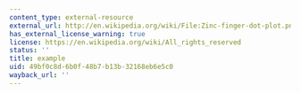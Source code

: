 ```yaml
---
content_type: external-resource
external_url: http://en.wikipedia.org/wiki/File:Zinc-finger-dot-plot.png
has_external_license_warning: true
license: https://en.wikipedia.org/wiki/All_rights_reserved
status: ''
title: example
uid: 49bf0c8d-6b0f-48b7-b13b-32168eb6e5c0
wayback_url: ''
---
```

